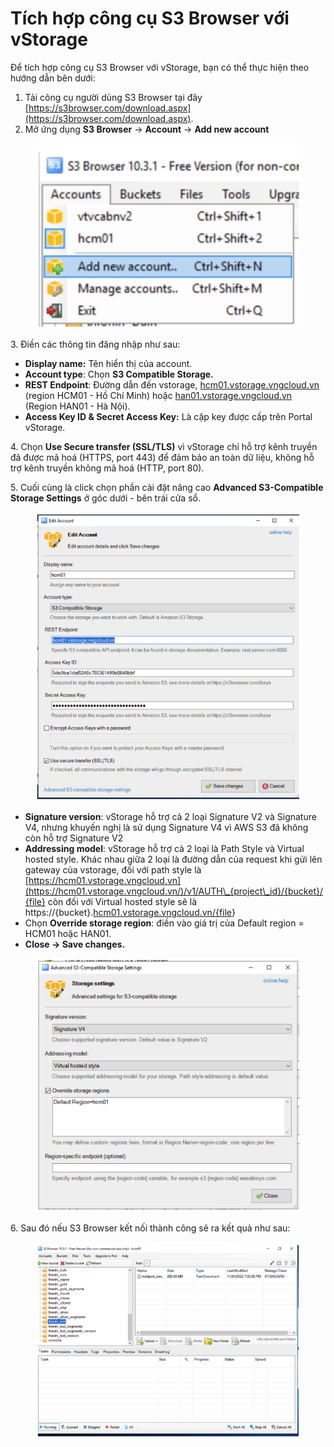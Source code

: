 # Tích hợp công cụ S3 Browser với vStorage

Để tích hợp công cụ S3 Browser với vStorage, bạn có thể thực hiện theo hướng dẫn bên dưới:&#x20;

1. Tải công cụ người dùng S3 Browser tại đây [https://s3browser.com/download.aspx](https://s3browser.com/download.aspx).
2. Mở ứng dụng **S3 Browser** → **Account** → **Add new account**

<figure><img src="../../../../.gitbook/assets/image (536).png" alt=""><figcaption></figcaption></figure>

3\. Điền các thông tin đăng nhập như sau:

* **Display name:** Tên hiển thị của account.
* **Account type**: Chọn **S3 Compatible Storage.**
* **REST Endpoint**: Đường dẫn đến vstorage, [hcm01.vstorage.vngcloud.vn](http://hcm01.vstorage.vngcloud.vn/) (region HCM01 - Hồ Chí Minh) hoặc [han01.vstorage.vngcloud.vn](http://han01.vstorage.vngcloud.vn/) (Region HAN01 - Hà Nội).
* **Access Key ID & Secret Access Key:** Là cặp key được cấp trên Portal vStorage.

4\. Chọn **Use Secure transfer (SSL/TLS)** vì vStorage chỉ hỗ trợ kênh truyền đã được mã hoá (HTTPS, port 443) để đảm bảo an toàn dữ liệu, không hỗ trợ kênh truyền không mã hoá (HTTP, port 80).

5\. Cuối cùng là click chọn phần cài đặt nâng cao **Advanced S3-Compatible Storage Settings** ở góc dưới - bên trái cửa sổ.

<figure><img src="../../../../.gitbook/assets/image (537).png" alt=""><figcaption></figcaption></figure>

* **Signature version**: vStorage hỗ trợ cả 2 loại Signature V2 và Signature V4, nhưng khuyến nghị là sử dụng Signature V4 vì AWS S3 đã không còn hỗ trợ Signature V2
* **Addressing model**: vStorage hỗ trợ cả 2 loại là Path Style và Virtual hosted style. Khác nhau giữa 2 loại là đường dẫn của request khi gửi lên gateway của vstorage, đối với path style là [https://hcm01.vstorage.vngcloud.vn](https://hcm01.vstorage.vngcloud.vn/)/v1/AUTH\_{project\_id}/{bucket}/{file} còn đối với Virtual hosted style sẽ là https://{bucket}.[hcm01.vstorage.vngcloud.vn/{file](http://hcm01.vstorage.vngcloud.vn/%7Bfile)}
* Chọn **Override storage region**: điền vào giá trị của Default region = HCM01 hoặc HAN01.
* **Close → Save changes.**

<figure><img src="../../../../.gitbook/assets/image (538).png" alt=""><figcaption></figcaption></figure>

6\. Sau đó nếu S3 Browser kết nối thành công sẽ ra kết quả như sau:

<figure><img src="../../../../.gitbook/assets/image (539).png" alt=""><figcaption></figcaption></figure>
